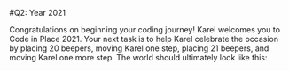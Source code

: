 #Q2: Year 2021

Congratulations on beginning your coding journey! Karel welcomes you to Code in Place 2021. Your next task is to help Karel celebrate the occasion by placing 20 beepers, moving Karel one step, placing 21 beepers, and moving Karel one more step. The world should ultimately look like this:
